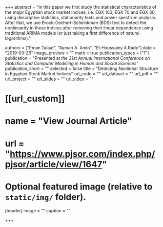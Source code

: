 +++
abstract = "In this paper we first study the statistical characteristics of the major Egyptian stock market indices, i.e. EGX 100, EGX 70 and EGX 30, using descriptive statistics, stationarity tests and power spectrum analysis. After that, we use Brock-Dechert-Scheinkman (BDS) test to detect the nonlinearity in these indices after removing their linear dependence using traditional ARIMA models (or just taking a first difference of natural logarithms)."

authors = ["Eman Talaat", "Ayman A. Amin", "El-Houssainy A.Rady"]
date = "2019-03-26"
image_preview = ""
math = true
publication_types = ["1"]
publication = "Presented at *the 31st Annual International Conference on Statistics and Computer Modeling in Human and Social Sciences*"
publication_short = ""
selected = false
title = "Detecting Nonlinear Structure in Egyptian Stock Market Indices"
url_code = ""
url_dataset = ""
url_pdf = ""
url_project = ""
url_slides = ""
url_video = ""

# [[url_custom]]
# name = "View Journal Article"
# url = "https://www.pjsor.com/index.php/pjsor/article/view/1647"

# Optional featured image (relative to `static/img/` folder).
[header]
image = ""
caption = ""

+++
